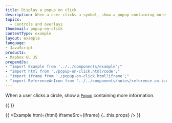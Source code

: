 ```yaml
---
title: Display a popup on click
description: When a user clicks a symbol, show a popup containing more information.
topics:
  - Controls and overlays
thumbnail: popup-on-click
contentType: example
layout: example
language:
- JavaScript
products:
- Mapbox GL JS
prependJs:
- "import Example from '../../components/example';"
- "import html from './popup-on-click.html?code';"
- "import iframe from './popup-on-click.html?iframe';"
- "import ReferenceAnIcon from '../../components/notes/reference-an-icon';"
---
```


When a user clicks a circle, show a [`Popup`](/mapbox-gl-js/api/markers/#popup) containing more information.

{{ <ReferenceAnIcon styleName="Mapbox Streets"/> }}

{{ <Example html={html} iframeSrc={iframe} {...this.props} /> }}
